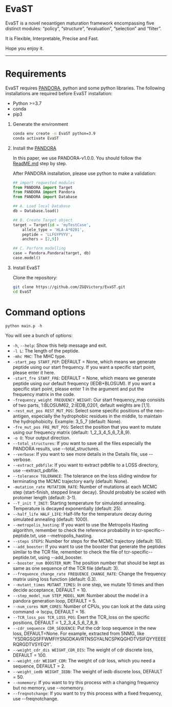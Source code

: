 # EvaST

EvaST is a novel neoantigen maturation framework encompassing five distinct modules: “policy”, “structure”, “evaluation”, “selection” and “filter”. 

It is Flexible, Interpretable, Precise and Fast.

Hope you enjoy it.

---
# Requirements

EvaST requires [PANDORA](https://github.com/X-lab-3D/PANDORA/), python and some python libraries. The following installations are required before EvaST installation:

* Python >=3.7
* conda
* pip3

1. Generate the environment

      ```bash
      conda env create -n EvaST python=3.9
      conda activate EvaST
      ```

2. Install the [PANDORA](https://github.com/X-lab-3D/PANDORA/)

      In this paper, we use PANDORA-v1.0.0. You should follow the [ReadME.md](https://github.com/X-lab-3D/PANDORA/blob/master/README.md) step by step.

      After PANDORA installation, please use python to make a validation:

      ```python
      ## import requested modules
      from PANDORA import Target
      from PANDORA import Pandora
      from PANDORA import Database
      
      ## A. Load local Database
      db = Database.load()
      
      ## B. Create Target object
      target = Target(id = 'myTestCase',
          allele_type = 'HLA-A*0201',
          peptide = 'LLFGYPVYV',
          anchors = [2,9])
      
      ## C. Perform modelling
      case = Pandora.Pandora(target, db)
      case.model()

      ```

3. Install EvaST

    Clone the repository:
   ```bash
   git clone https://github.com/ZGQVictory/EvaST.git
   cd EvaST
   ```

# Command options

```python
python main.p -h
```

You will see a bunch of options:

- `-h`, `--help`: Show this help message and exit.
- `-l L`: The length of the peptide.
- `-mhc MHC`: The MHC type.
- `-start_pep START_PEP`: DEFAULT = None, which means we generate peptide using our start frequency. If you want a specific start point, please enter it here.
- `-start_fre START_FRE`: DEFAULT = None, which means we generate peptide using our default frequency (IEDB+BLOSUM). If you want a specific start point, please enter 1 in the argument and put the frequency matrix in the code.
- `-frequency_weight FREQUENCY_WEIGHT`: Our start frequency_map consists of two parts, 1:BLOSUM62, 2:IEDB_0201, default weights are [1,1].
- `-rest_mut_pos REST_MUT_POS`: Select some specific positions of the neo-antigen, especially the hydrophobic residues in the middle, to maintain the hydrophobicity. Example: 3_5_7 (default: None).
- `-fre_mut_pos FRE_MUT_POS`: Select the position that you want to mutate using our frequency matrix (default: 1_2_3_4_5_6_7_8_9).
- `-o O`: Your output direction.
- `--total_structures`: If you want to save all the files especially the PANDORA results, use --total_structures.
- `--verbose`: If you want to see more details in the Details file, use --verbose.
- `--extract_pdbfile`: If you want to extract pdbfile to a LOSS directory, use --extract_pdbfile.
- `--tolerance TOLERANCE`: The tolerance on the loss sliding window for terminating the MCMC trajectory early (default: None).
- `-mutation_rate MUTATION_RATE`: Number of mutations at each MCMC step (start-finish, stepped linear decay). Should probably be scaled with protomer length (default: 3-1).
- `--T_init T_INIT`: Starting temperature for simulated annealing. Temperature is decayed exponentially (default: 25).
- `--half_life HALF_LIFE`: Half-life for the temperature decay during simulated annealing (default: 1000).
- `--metropolis_hasting`: If you want to use the Metropolis Hasting algorithm, remember to check the reference probability in tcr-specific--peptide.txt, use --metropolis_hasting.
- `--steps STEPS`: Number for steps for the MCMC trajectory (default: 10).
- `--add_booster`: If you want to use the booster that generate the peptides similar to the TCR file, remember to check the file of tcr-specific--peptide.txt, using --add_booster.
- `--booster_num BOOSTER_NUM`: The position number that should be kept as same as one sequence of the TCR file (default: 3).
- `--frequence_change_rate FREQUENCE_CHANGE_RATE`: Change the frequency matrix using loss function (default: 0.3).
- `--mutant_times MUTANT_TIMES`: In one step, we mutate 10 times and then decide acceptance, DEFAULT = 10.
- `--step_model_num STEP_MODEL_NUM`: Number about the model in a pandora generation loop, DEFAULT = 5.
- `--num_cores NUM_CORES`: Number of CPUs, you can look at the data using command -> lscpu, DEFAULT = 16.
- `--TCR_loss_pos TCR_LOSS_POS`: Exert the TCR_loss on the specific positions, DEFAULT = 1_2_3_4_5_6_7_8_9.
- `--cdr_sequence CDR_SEQUENCE`: Put the cdr loop sequence in the new loss, DEFAULT=None. For example, extracted from 5NMG, like 'YSDRGSQSFFWMFIYSNGDKAVRTNSGYALNCSPKQGHDTVSIFQYYEEEERQRGDTVSYEQY'.
- `--weight_cdr_dis WEIGHT_CDR_DIS`: The weight of cdr discrete loss, DEFAULT = 100.
- `--weight_cdr WEIGHT_CDR`: The weight of cdr loss, which you need a sequence, DEFAULT = 2.
- `--weight_iedb WEIGHT_IEDB`: The weight of iedb discrete loss, DEFAULT = 50.
- `--nomemory`: If you want to try this process with a changing frequency but no memory, use --nomemory.
- `--freqnotchange`: If you want to try this process with a fixed frequency, use --freqnotchange.






